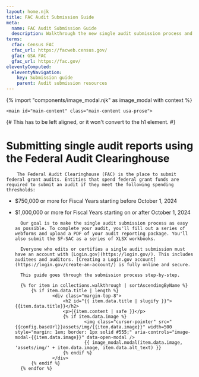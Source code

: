 ```yaml
---
layout: home.njk
title: FAC Audit Submission Guide
meta:
  name: FAC Audit Submission Guide
  description: Walkthrough the new single audit submission process and follow step-by-step instructions for completion.
terms:
  cfac: Census FAC
  cfac_url: https://facweb.census.gov/
  gfac: GSA FAC
  gfac_url: https://fac.gov/
eleventyComputed:
  eleventyNavigation:
    key: Submission guide
    parent: Audit submission resources
---
```

{% import "components/image_modal.njk" as image_modal with context %}

<div class="usa-in-page-nav-container">
    <aside
        class="usa-in-page-nav"
        data-title-text="On this page"
        data-title-heading-level="h2"
        data-scroll-offset="25"
        data-root-margin="0px 0px 0px 0px"
        data-threshold="1"
    ></aside>

    <main id="main-content" class="main-content usa-prose">

{# This has to be left aligned, or it won't convert to the h1 element. #}
# Submitting single audit reports using the Federal Audit Clearinghouse

        The Federal Audit Clearinghouse (FAC) is the place to submit federal grant audits. Entities that spend federal grant funds are required to submit an audit if they meet the following spending thresholds:
* $750,000 or more for Fiscal Years starting before October 1, 2024  
* $1,000,000 or more for Fiscal Years starting on or after October 1, 2024

        
        Our goal is to make the single audit submission process as easy as possible. To complete your audit, you'll fill out a series of webforms and upload a PDF of your audit reporting package. You'll also submit the SF-SAC as a series of XLSX workbooks.

        Everyone who edits or certifies a single audit submission must have an account with [Login.gov](https://login.gov/). This includes auditees and auditors. [Creating a Login.gov account](https://login.gov/create-an-account/) is fully online and secure.

        This guide goes through the submission process step-by-step.

        {% for item in collections.walkthrough | sortAscendingByName %}
            {% if item.data.title | length %}
                    <div class="margin-top-8">
                        <h2 id="{{ item.data.title | slugify }}">{{item.data.title}}</h2>
                        <p>{{item.content | safe }}</p>
                        {% if item.data.image %}
                                <img class="cursor-pointer" src="{{config.baseUrl}}assets/img/{{item.data.image}}" width=500 style="margin: 1em; border: 1px solid #555;" aria-controls="image-modal-{{item.data.image}}" data-open-modal />
                                {{ image_modal.modal(item.data.image, 'assets/img/' + item.data.image, item.data.alt_text) }}
                        {% endif %}
                    </div>
            {% endif %}
        {% endfor %}
    </main>
</div>
